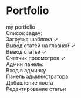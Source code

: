 # Portfolio
my portfolio
<br>
Список задач:<br>
Загрузка шаблона ✓ <br>
Вывод статей на главной ✓ <br>
Вывод статьи ✓ <br>
Счетчик просмотров ✓ <br>
Админ панель:  <br>
Вход в админку <br>
Панель администратора <br>
Добавление поста <br>
Редактирование статьи <br>
